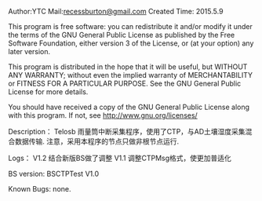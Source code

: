 Author:YTC 
Mail:recessburton@gmail.com
Created Time: 2015.5.9

This program is free software: you can redistribute it and/or modify
it under the terms of the GNU General Public License as published by
the Free Software Foundation, either version 3 of the License, or
(at your option) any later version.

This program is distributed in the hope that it will be useful,
but WITHOUT ANY WARRANTY; without even the implied warranty of
MERCHANTABILITY or FITNESS FOR A PARTICULAR PURPOSE.  See the
GNU General Public License for more details.

You should have received a copy of the GNU General Public License
along with this program.  If not, see <http://www.gnu.org/licenses/>

Description：
	Telosb 雨量筒中断采集程序，使用了CTP，与AD土壤湿度采集混合数据传输.
	注意，采用本程序的节点只做非根节点运行.
	
Logs：
	V1.2 结合新版BS做了调整
	V1.1 调整CTPMsg格式，使更加普适化

BS version:
	BSCTPTest V1.0

	
Known Bugs: 
		none.

